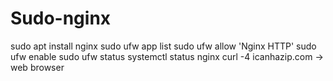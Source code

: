 # Sudo-nginx




sudo apt install nginx
sudo ufw app list
sudo ufw allow 'Nginx HTTP'
sudo ufw enable
sudo ufw status
systemctl status nginx
curl -4 icanhazip.com
<ip> -> web browser
